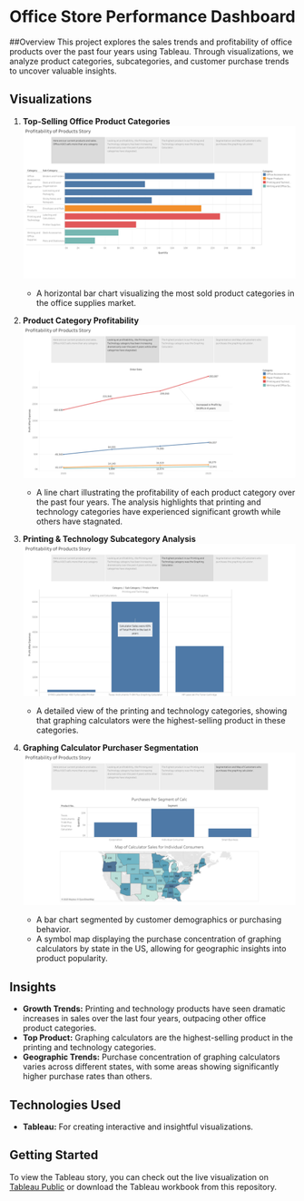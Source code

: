 # Office Store Performance Dashboard

##Overview
This project explores the sales trends and profitability of office products over the past four years using Tableau. Through visualizations, we analyze product categories, subcategories, and customer purchase trends to uncover valuable insights.

## Visualizations
1. **Top-Selling Office Product Categories**
   ![](Images/ProfitablityofProductsStory1.png)
   - A horizontal bar chart visualizing the most sold product categories in the office supplies market.

2. **Product Category Profitability**
   ![](Images/ProfitablityofProductsStory2.png)
   - A line chart illustrating the profitability of each product category over the past four years. The analysis highlights that printing and technology categories have experienced significant growth while others have stagnated.

3. **Printing & Technology Subcategory Analysis**
   ![](Images/ProfitablityofProductsStory3.png)
   - A detailed view of the printing and technology categories, showing that graphing calculators were the highest-selling product in these categories.

4. **Graphing Calculator Purchaser Segmentation**
   ![](Images/ProfitablityofProductsStory4.png)
   - A bar chart segmented by customer demographics or purchasing behavior.
   - A symbol map displaying the purchase concentration of graphing calculators by state in the US, allowing for geographic insights into product popularity.

## Insights
- **Growth Trends:** Printing and technology products have seen dramatic increases in sales over the last four years, outpacing other office product categories.
- **Top Product:** Graphing calculators are the highest-selling product in the printing and technology categories.
- **Geographic Trends:** Purchase concentration of graphing calculators varies across different states, with some areas showing significantly higher purchase rates than others.

## Technologies Used
- **Tableau:** For creating interactive and insightful visualizations.

## Getting Started
To view the Tableau story, you can check out the live visualization on [Tableau Public](https://public.tableau.com/app/profile/randy.bartolon.barrios6073/viz/ProfitabilityofProducts_17413939638020/ProfitablityofProductsStory) or download the Tableau workbook from this repository.
